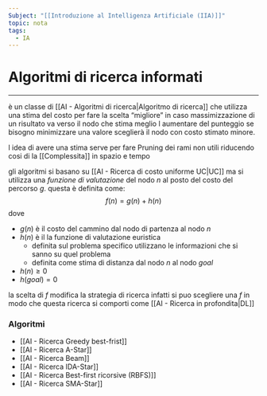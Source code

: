 ```yaml
---
Subject: "[[Introduzione al Intelligenza Artificiale (IIA)]]"
topic: nota
tags:
  - IA
---
```


# Algoritmi di ricerca informati
---
è un  classe di  [[AI - Algoritmi di ricerca|Algoritmo di ricerca]] che utilizza una stima del costo per fare la scelta “migliore” in caso massimizzazione di un risultato va verso il nodo che stima meglio l aumentare del punteggio se bisogno minimizzare una valore sceglierà il nodo con costo stimato minore.

l idea di avere una stima serve per fare Pruning dei rami non utili riducendo cosi di la [[Complessita]] in spazio e tempo


gli algoritmi si basano su [[AI - Ricerca di costo uniforme UC|UC]] ma si utilizza una _funzione  di valutazione_ del nodo $n$ al posto del costo del percorso $g$. questa è definita come: 
$$f(n)= g(n)+h(n)$$
dove 
- $g(n)$ è il costo del cammino dal nodo di partenza al nodo $n$
- $h(n)$ è il la funzione di valutazione euristica
	- definita sul problema specifico utilizzano le informazioni che si sanno su quel problema
	- definita come stima di distanza dal nodo $n$ al nodo $goal$ 
- $h(n) \geq 0$
- $h(goal) = 0$ 

la scelta di $f$ modifica la strategia di ricerca infatti si puo scegliere una $f$ in modo che questa ricerca si comporti come [[AI - Ricerca in profondita|DL]] 

### Algoritmi
- [[AI - Ricerca Greedy best-frist]]
- [[AI - Ricerca A-Star]]
- [[AI - Ricerca Beam]]
- [[AI - Ricerca IDA-Star]]
- [[AI - Ricerca Best-first ricorsive (RBFS)]]
- [[AI - Ricerca SMA-Star]]
